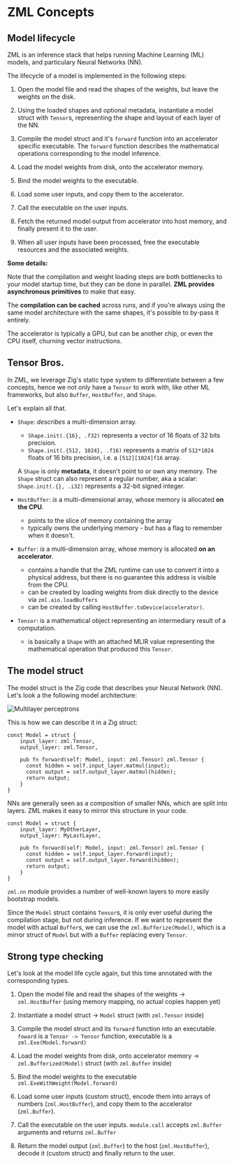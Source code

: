 
# ZML Concepts

## Model lifecycle

ZML is an inference stack that helps running Machine Learning (ML) models, and
particulary Neural Networks (NN).

The lifecycle of a model is implemented in the following steps:

1. Open the model file and read the shapes of the weights, but leave the
   weights on the disk.

2. Using the loaded shapes and optional metadata, instantiate a model struct
   with `Tensor`s, representing the shape and layout of each layer of the NN.

3. Compile the model struct and it's `forward` function into an accelerator
   specific executable. The `forward` function describes the mathematical
   operations corresponding to the model inference.

4. Load the model weights from disk, onto the accelerator memory.

5. Bind the model weights to the executable.

6. Load some user inputs, and copy them to the accelerator.

7. Call the executable on the user inputs.

8. Fetch the returned model output from accelerator into host memory, and
   finally present it to the user.

9. When all user inputs have been processed, free the executable resources and
   the associated weights.


**Some details:**

Note that the compilation and weight loading steps are both bottlenecks to your
model startup time, but they can be done in parallel. **ZML provides
asynchronous primitives** to make that easy.

The **compilation can be cached** across runs, and if you're always using the
same model architecture with the same shapes, it's possible to by-pass it
entirely.

The accelerator is typically a GPU, but can be another chip, or even the CPU
itself, churning vector instructions.


## Tensor Bros.

In ZML, we leverage Zig's static type system to differentiate between a few
concepts, hence we not only have a `Tensor` to work with, like other ML
frameworks, but also `Buffer`, `HostBuffer`, and `Shape`.

Let's explain all that.

* `Shape`: _describes_ a multi-dimension array.
    - `Shape.init(.{16}, .f32)` represents a vector of 16 floats of 32 bits
      precision.
    - `Shape.init(.{512, 1024}, .f16)` represents a matrix of `512*1024` floats
      of 16 bits precision, i.e. a `[512][1024]f16` array.

    A `Shape` is only **metadata**, it doesn't point to or own any memory. The
    `Shape` struct can also represent a regular number, aka a scalar:
    `Shape.init(.{}, .i32)` represents a 32-bit signed integer.

* `HostBuffer`: _is_ a multi-dimensional array, whose memory is allocated **on
  the CPU**.
  - points to the slice of memory containing the array 
  - typically owns the underlying memory - but has a flag to remember when it
    doesn't.

* `Buffer`: _is_ a multi-dimension array, whose memory is allocated **on an
  accelerator**.
    - contains a handle that the ZML runtime can use to convert it into a
      physical address, but there is no guarantee this address is visible from
      the CPU.
    - can be created by loading weights from disk directly to the device via
      `zml.aio.loadBuffers` 
    - can be created by calling `HostBuffer.toDevice(accelerator)`.

* `Tensor`: is a mathematical object representing an intermediary result of a
  computation.
  - is basically a `Shape` with an attached MLIR value representing the
    mathematical operation that produced this `Tensor`.


## The model struct

The model struct is the Zig code that describes your Neural Network (NN).
Let's look a the following model architecture:

![Multilayer perceptrons](https://zml.ai/docs-assets/perceptron.png)

This is how we can describe it in a Zig struct:

```zig
const Model = struct {
    input_layer: zml.Tensor,
    output_layer: zml.Tensor,

    pub fn forward(self: Model, input: zml.Tensor) zml.Tensor {
      const hidden = self.input_layer.matmul(input);
      const output = self.output_layer.matmul(hidden);
      return output;
    }
}
```

NNs are generally seen as a composition of smaller NNs, which are split into
layers. ZML makes it easy to mirror this structure in your code.

```zig
const Model = struct {
    input_layer: MyOtherLayer,
    output_layer: MyLastLayer,

    pub fn forward(self: Model, input: zml.Tensor) zml.Tensor {
      const hidden = self.input_layer.forward(input);
      const output = self.output_layer.forward(hidden);
      return output;
    }
}
```

`zml.nn` module provides a number of well-known layers to more easily bootstrap
models.

Since the `Model` struct contains `Tensor`s, it is only ever useful during the
compilation stage, but not during inference. If we want to represent the model
with actual `Buffer`s, we can use the `zml.Bufferize(Model)`, which is a mirror
struct of `Model` but with a `Buffer` replacing every `Tensor`.

## Strong type checking

Let's look at the model life cycle again, but this time annotated with the
corresponding types.

1. Open the model file and read the shapes of the weights -> `zml.HostBuffer`
   (using memory mapping, no actual copies happen yet)

2. Instantiate a model struct -> `Model` struct (with `zml.Tensor` inside)

3. Compile the model struct and its `forward` function into an executable.
   `foward` is a `Tensor -> Tensor` function, executable is a
   `zml.Exe(Model.forward)`

4. Load the model weights from disk, onto accelerator memory ->
   `zml.Bufferized(Model)` struct (with `zml.Buffer` inside)

5. Bind the model weights to the executable `zml.ExeWithWeight(Model.forward)`

6. Load some user inputs (custom struct), encode them into arrays of numbers
   (`zml.HostBuffer`), and copy them to the accelerator (`zml.Buffer`).

7. Call the executable on the user inputs. `module.call` accepts `zml.Buffer`
   arguments and returns `zml.Buffer`

8. Return the model output (`zml.Buffer`) to the host (`zml.HostBuffer`),
   decode it (custom struct) and finally return to the user.
